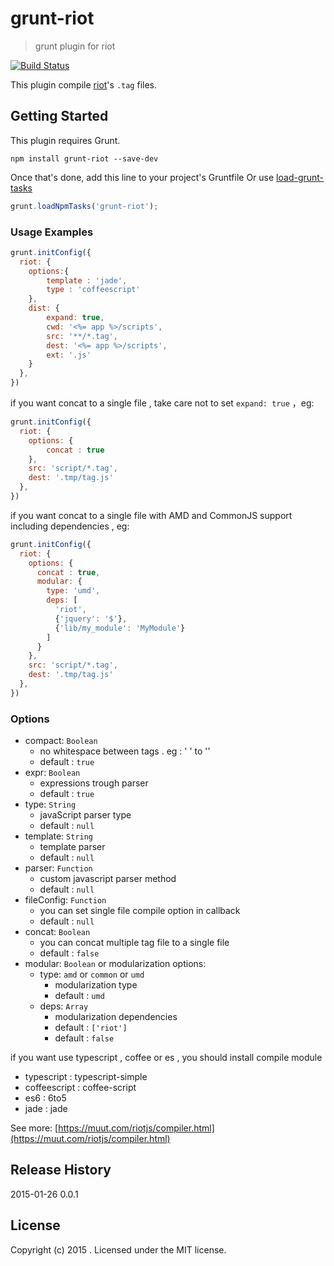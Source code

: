 # grunt-riot

> grunt plugin for riot

[![Build Status](https://travis-ci.org/ariesjia/grunt-riot.svg?branch=master)](https://travis-ci.org/ariesjia/grunt-riot)

This plugin compile [riot](https://github.com/muut/riotjs)'s `.tag` files.

## Getting Started
This plugin requires Grunt.

```shell
npm install grunt-riot --save-dev
```

Once that's done, add this line to your project's Gruntfile Or use [load-grunt-tasks](https://github.com/sindresorhus/load-grunt-tasks) 

```js
grunt.loadNpmTasks('grunt-riot');
```


### Usage Examples

```js
grunt.initConfig({
  riot: {
    options:{
        template : 'jade',
        type : 'coffeescript'
    },
    dist: {
        expand: true,
        cwd: '<%= app %>/scripts',
        src: '**/*.tag',
        dest: '<%= app %>/scripts',
        ext: '.js'
    }
  },
})
```

if you want concat to a single file  , take care not to set `expand: true` ，eg:

```js
grunt.initConfig({
  riot: {
    options: {
        concat : true
    },
    src: 'script/*.tag',
    dest: '.tmp/tag.js'
  },
})
```

if you want concat to a single file with AMD and CommonJS support including dependencies , eg:

```js
grunt.initConfig({
  riot: {
    options: {
      concat : true,
      modular: {
        type: 'umd',
        deps: [
          'riot',
          {'jquery': '$'},
          {'lib/my_module': 'MyModule'}
        ]
      }
    },
    src: 'script/*.tag',
    dest: '.tmp/tag.js'
  },
})
```


### Options
* compact: `Boolean`
	* no whitespace between tags . eg : '<a></a> <span></span>' to '<a></a><span></span>'
	* default : `true`
* expr: `Boolean`
	* expressions trough parser
	* default : `true`
* type: `String`
	* javaScript parser type
	* default : `null`
* template: `String`
	* template parser
	* default : `null`
* parser: `Function`
	* custom javascript parser method
	* default : `null`
* fileConfig: `Function`
	* you can set single file compile option in callback 
	* default : `null`
* concat: `Boolean`
	* you can concat multiple tag file to a single file 
	* default : `false`
* modular: `Boolean` or modularization options:
  * type: `amd` or `common` or `umd`
  	* modularization type
  	* default : `umd`
  * deps: `Array`
  	* modularization dependencies
  	* default : `['riot']`
	* default : `false`

if you want use typescript , coffee or es , you should install compile module

* typescript :  typescript-simple
* coffeescript :  coffee-script
* es6 :  6to5
* jade :  jade

See more: [https://muut.com/riotjs/compiler.html](https://muut.com/riotjs/compiler.html)


## Release History
2015-01-26  0.0.1

## License
Copyright (c) 2015 . Licensed under the MIT license.
